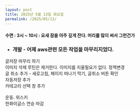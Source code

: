 ```yaml
---
layout: post
title: 2025년 5월 13일 화요일
permalink: /2025/05/13/
---
```

#### 수면 : 3시 ~ 10시 : 요새 잠을 아주 깊게 잔다. 머리를 많이 써서 그런건가<br/>
* ### 개발 - 어제 aws관련 모든 작업을 마무리지었다.<br/>
글저장 마무리 하기<br/>
이미지 삭제 루틴은 제거한다. 이미지를 지울필요가 없다. 정책변경<br/>
글 취소 추가 - 새로고침, 페이지 떠나기 막기, 글취소 버튼 확인<br/>
자동저장 추가<br/>
카테고리 선택 창 추가<br/>
<br/>
운동. 위스키<br/>
한화이글스 연승 마감